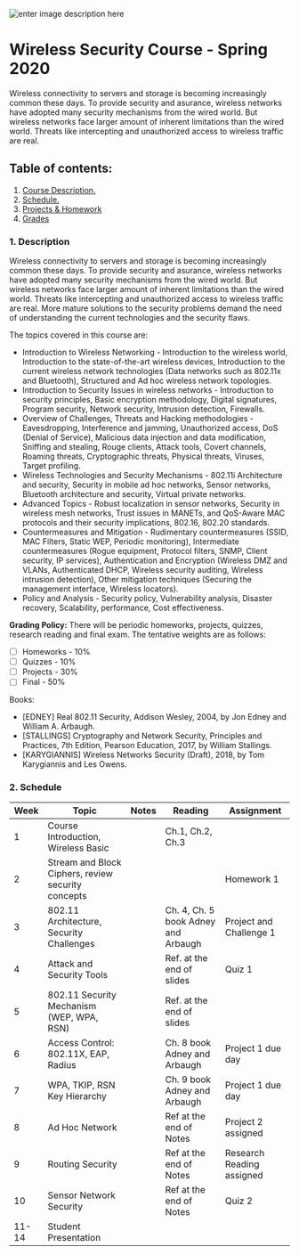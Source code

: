 
![enter image description here](https://www.uit.edu.vn/sites/vi/files/banner.png)

# Wireless Security Course - Spring 2020

Wireless connectivity to servers and storage is becoming increasingly common these days. To provide security and asurance, wireless networks have adopted many security mechanisms from the wired world. But wireless networks face larger amount of inherent limitations than the wired world. Threats like intercepting and unauthorized access to wireless traffic are real.


## Table of contents:
1.  [ Course Description. ](#desc)  
2. [ Schedule. ](#schedule)  
3. [Projects & Homework](#projects)
4. [Grades](#grade)
  
<a  name="desc"></a>  
### 1. Description  
  
Wireless connectivity to servers and storage is becoming increasingly common these days. To provide security and asurance, wireless networks have adopted many security mechanisms from the wired world. But wireless networks face larger amount of inherent limitations than the wired world. Threats like intercepting and unauthorized access to wireless traffic are real. More mature solutions to the security problems demand the need of understanding the current technologies and the security flaws.

The topics covered in this course are:

 - Introduction to Wireless Networking - Introduction to the wireless world, Introduction to the state-of-the-art wireless devices, Introduction to the current wireless network technologies (Data networks such as 802.11x and Bluetooth), Structured and Ad hoc wireless network topologies.
 - Introduction to Security Issues in wireless networks - Introduction to security principles, Basic encryption methodology, Digital signatures, Program security, Network security, Intrusion detection, Firewalls.
 - Overview of Challenges, Threats and Hacking methodologies - Eavesdropping, Interference and jamming, Unauthorized access, DoS (Denial of Service), Malicious data injection and data modification, Sniffing and stealing, Rouge clients, Attack tools, Covert channels, Roaming threats, Cryptographic threats, Physical threats, Viruses, Target profiling.
 - Wireless Technologies and Security Mechanisms - 802.11i Architecture and security, Security in mobile ad hoc networks, Sensor networks, Bluetooth architecture and security, Virtual private networks.
 - Advanced Topics - Robust localization in sensor networks, Security in wireless mesh networks, Trust issues in MANETs, and QoS-Aware MAC protocols and their security implications, 802.16, 802.20 standards.
 - Countermeasures and Mitigation - Rudimentary countermeasures (SSID, MAC Filters, Static WEP, Periodic monitoring), Intermediate countermeasures (Rogue equipment, Protocol filters, SNMP, Client security, IP services), Authentication and Encryption (Wireless DMZ and VLANs, Authenticated DHCP, Wireless security auditing, Wireless intrusion detection), Other mitigation techniques (Securing the management interface, Wireless locators).
 - Policy and Analysis - Security policy, Vulnerability analysis, Disaster recovery, Scalability, performance, Cost effectiveness.
 
**Grading Policy:** There will be periodic homeworks, projects, quizzes, research reading and final exam. The tentative weights are as follows: 
 - [ ] Homeworks - 10%
 - [ ] Quizzes - 10%
 - [ ] Projects - 30%
 - [ ] Final - 50%

Books: 
-   [EDNEY] Real 802.11 Security, Addison Wesley, 2004,   by Jon Edney and William A. Arbaugh.
-   [STALLINGS] Cryptography and Network Security, Principles and Practices, 7th Edition, Pearson Education, 2017,  by William Stallings.
-   [KARYGIANNIS] Wireless Networks Security (Draft),  2018,  by Tom Karygiannis and Les Owens.
  
<a  name="schedule"></a>  
### 2. Schedule

| Week | Topic  |  Notes | Reading |  Assignment
|--|--|-- | -- | -- |
| 1 | Course Introduction, Wireless Basic | | Ch.1, Ch.2, Ch.3 |  | 
| 2 | Stream and Block Ciphers, review security concepts | |  | Homework 1  | 
| 3 | 802.11 Architecture, Security Challenges | | Ch. 4, Ch. 5 book Adney and Arbaugh  | Project and Challenge 1  | 
| 4 | Attack and Security Tools | | Ref. at the end of slides  | Quiz 1  | 
| 5 | 802.11 Security Mechanism (WEP, WPA, RSN) | | Ref. at the end of slides  |   | 
| 6 | Access Control: 802.11X, EAP, Radius | | Ch. 8 book Adney and Arbaugh  |  Project 1 due day  | 
| 7 | WPA, TKIP, RSN Key Hierarchy | | Ch. 9 book Adney and Arbaugh  |  Project 1 due day  | 
| 8 | Ad Hoc Network | | Ref at the end of Notes  |  Project 2 assigned  | 
| 9 | Routing Security | | Ref at the end of Notes  |  Research Reading assigned | 
| 10 | Sensor Network Security | | Ref at the end of Notes  |  Quiz 2 | 
| 11-14 | Student Presentation | |   |  |










